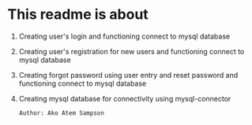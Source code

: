 # This readme is about
1. Creating user's login and functioning connect to mysql database
2. Creating user's registration for new users and functioning connect to mysql database
3. Creating forgot password using user entry and reset password and functioning connect to mysql database
4. Creating mysql database for connectivity using mysql-connector

       Author: Ako Atem Sampson